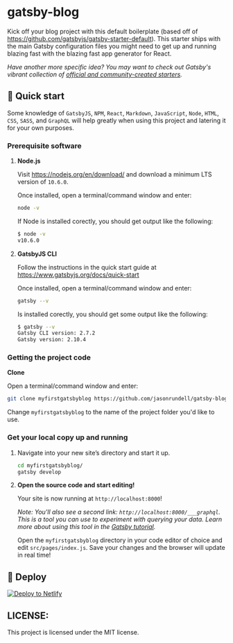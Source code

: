 # gatsby-blog

Kick off your blog project with this default boilerplate (based off of https://github.com/gatsbyjs/gatsby-starter-default). This starter ships with the main Gatsby configuration files you might need to get up and running blazing fast with the blazing fast app generator for React.

_Have another more specific idea? You may want to check out Gatsby's vibrant collection of [official and community-created starters](https://www.gatsbyjs.org/docs/gatsby-starters/)._

## 🚀 Quick start
Some knowledge of `GatsbyJS`, `NPM`, `React`, `Markdown`, `JavaScript`, `Node`, `HTML`, `CSS`, `SASS`, and `GraphQL` will help greatly when using this project and latering it for your own purposes.

### **Prerequisite software**

1. **Node.js**

    Visit https://nodejs.org/en/download/ and download a minimum LTS version of `10.6.0`.

    Once installed, open a terminal/command window and enter:

    ```sh
    node -v
    ```
    If Node is installed corectly, you should get output like the following:

    ```sh
    $ node -v
    v10.6.0
    ```

2. **GatsbyJS CLI**

    Follow the instructions in the quick start guide at https://www.gatsbyjs.org/docs/quick-start

    Once installed, open a terminal/command window and enter:

    ```sh
    gatsby --v
    ```
    Is installed corectly, you should get some output like the following:

    ```sh
    $ gatsby --v
    Gatsby CLI version: 2.7.2
    Gatsby version: 2.10.4
    ```

### **Getting the project code**

**Clone**

Open a terminal/command  window and enter:

```sh
git clone myfirstgatsbyblog https://github.com/jasonrundell/gatsby-blog
```
Change `myfirstgatsbyblog` to the name of the project folder you'd like to use.

### **Get your local copy up and running**

1. Navigate into your new site’s directory and start it up.

    ```sh
    cd myfirstgatsbyblog/
    gatsby develop
    ```

2.  **Open the source code and start editing!**

    Your site is now running at `http://localhost:8000`!

    _Note: You'll also see a second link: _`http://localhost:8000/___graphql`_. This is a tool you can use to experiment with querying your data. Learn more about using this tool in the [Gatsby tutorial](https://www.gatsbyjs.org/tutorial/part-five/#introducing-graphiql)._

    Open the `myfirstgatsbyblog` directory in your code editor of choice and edit `src/pages/index.js`. Save your changes and the browser will update in real time!

## 💫 Deploy

[![Deploy to Netlify](https://www.netlify.com/img/deploy/button.svg)](https://app.netlify.com/start/deploy?repository=https://github.com/gatsbyjs/gatsby-starter-default)

## **LICENSE**: 

This project is licensed under the MIT license.